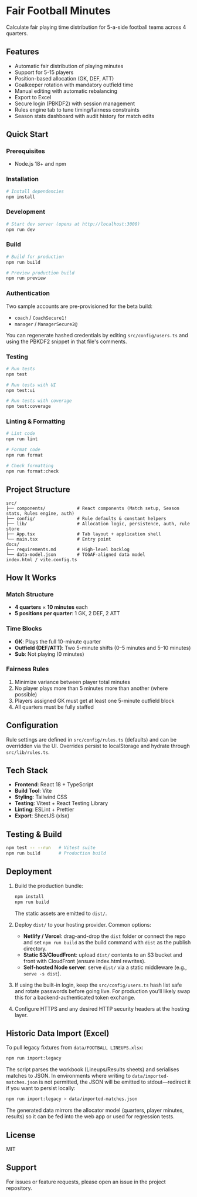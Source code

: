 # Fair Football Minutes

Calculate fair playing time distribution for 5-a-side football teams across 4 quarters.

## Features

- Automatic fair distribution of playing minutes
- Support for 5-15 players
- Position-based allocation (GK, DEF, ATT)
- Goalkeeper rotation with mandatory outfield time
- Manual editing with automatic rebalancing
- Export to Excel
- Secure login (PBKDF2) with session management
- Rules engine tab to tune timing/fairness constraints
- Season stats dashboard with audit history for match edits

## Quick Start

### Prerequisites

- Node.js 18+ and npm

### Installation

```bash
# Install dependencies
npm install
```

### Development

```bash
# Start dev server (opens at http://localhost:3000)
npm run dev
```

### Build

```bash
# Build for production
npm run build

# Preview production build
npm run preview
```

### Authentication

Two sample accounts are pre-provisioned for the beta build:

- `coach` / `CoachSecure1!`
- `manager` / `ManagerSecure2@`

You can regenerate hashed credentials by editing `src/config/users.ts` and using the PBKDF2 snippet in that file's comments.

### Testing

```bash
# Run tests
npm test

# Run tests with UI
npm test:ui

# Run tests with coverage
npm test:coverage
```

### Linting & Formatting

```bash
# Lint code
npm run lint

# Format code
npm run format

# Check formatting
npm run format:check
```

## Project Structure

```
src/
├── components/            # React components (Match setup, Season stats, Rules engine, auth)
├── config/                # Rule defaults & constant helpers
├── lib/                   # Allocation logic, persistence, auth, rule store
├── App.tsx                # Tab layout + application shell
└── main.tsx               # Entry point
docs/
├── requirements.md        # High-level backlog
└── data-model.json        # TOGAF-aligned data model
index.html / vite.config.ts
```

## How It Works

### Match Structure

- **4 quarters** × **10 minutes** each
- **5 positions per quarter**: 1 GK, 2 DEF, 2 ATT

### Time Blocks

- **GK**: Plays the full 10-minute quarter
- **Outfield (DEF/ATT)**: Two 5-minute shifts (0–5 minutes and 5–10 minutes)
- **Sub**: Not playing (0 minutes)

### Fairness Rules

1. Minimize variance between player total minutes
2. No player plays more than 5 minutes more than another (where possible)
3. Players assigned GK must get at least one 5-minute outfield block
4. All quarters must be fully staffed

## Configuration

Rule settings are defined in `src/config/rules.ts` (defaults) and can be overridden via the UI. Overrides persist to localStorage and hydrate through `src/lib/rules.ts`.

## Tech Stack

- **Frontend**: React 18 + TypeScript
- **Build Tool**: Vite
- **Styling**: Tailwind CSS
- **Testing**: Vitest + React Testing Library
- **Linting**: ESLint + Prettier
- **Export**: SheetJS (xlsx)

## Testing & Build

```bash
npm test -- --run   # Vitest suite
npm run build       # Production build
```

## Deployment

1. Build the production bundle:
   ```bash
   npm install
   npm run build
   ```
   The static assets are emitted to `dist/`.

2. Deploy `dist/` to your hosting provider. Common options:
   - **Netlify / Vercel**: drag-and-drop the `dist` folder or connect the repo and set `npm run build` as the build command with `dist` as the publish directory.
   - **Static S3/CloudFront**: upload `dist/` contents to an S3 bucket and front with CloudFront (ensure index.html rewrites).
   - **Self-hosted Node server**: serve `dist/` via a static middleware (e.g., `serve -s dist`).

3. If using the built-in login, keep the `src/config/users.ts` hash list safe and rotate passwords before going live. For production you’ll likely swap this for a backend-authenticated token exchange.

4. Configure HTTPS and any desired HTTP security headers at the hosting layer.

## Historic Data Import (Excel)

To pull legacy fixtures from `data/FOOTBALL LINEUPS.xlsx`:

```bash
npm run import:legacy
```

The script parses the workbook (Lineups/Results sheets) and serialises matches to JSON. In environments where writing to `data/imported-matches.json` is not permitted, the JSON will be emitted to stdout—redirect it if you want to persist locally:

```bash
npm run import:legacy > data/imported-matches.json
```

The generated data mirrors the allocator model (quarters, player minutes, results) so it can be fed into the web app or used for regression tests.

## License

MIT

## Support

For issues or feature requests, please open an issue in the project repository.
